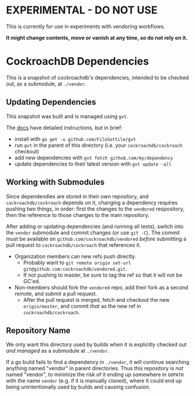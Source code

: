 # EXPERIMENTAL - DO NOT USE
This is currently for use in experiments with vendoring workflows.

**It might change contents, move or vanish at any time, so do not rely on it.**

# CockroachDB Dependencies
This is a snapshot of cockroachdb's dependencies, intended to be checked out, as a submodule, at `./vendor`.

## Updating Dependencies
This snapshot was built and is managed using `gvt`.

The [docs](https://github.com/FiloSottile/gvt) have detailed instructions, but in brief:
* install with `go get -u github.com/FiloSottile/gvt`
* run `gvt` in the parent of this directory (i.e. your `cockroachdb/cockroach` checkout)
* add new dependencies with `gvt fetch github.com/my/dependency`
* update dependencies to their latest version with `gvt update -all`

## Working with Submodules
Since dependendies are stored in their own repository, and `cockroachdb/cockroach` depends on it,
changing a dependency requires pushing two things, in order: first the changes to the `vendored`
respository, then the reference to those changes to the main repository.

After adding or updating dependencies (and running all tests), switch into the `vendor` submodule
and commit changes (or use `git -C`). The commit must be available on `github.com/cockroachdb/vendored`
*before* submitting a pull request to `cockroachdb/cockroach` that references it.
* Organization members can new refs push directly.
  * Probably want to `git remote origin set-url git@github.com:cockroachdb/vendored.git`.
  * If not pushing to master, be sure to tag the ref so that it will not be GC'ed.
* Non-members should fork the `vendored` repo, add their fork as a second remote, and submit a pull
request.
  * After the pull request is merged, fetch and checkout the new `origin/master`, and commit *that* as the
  new ref in `cockroachdb/cockroach`.

## Repository Name
We only want this directory used by builds when it is explicitly checked out *and managed* as a
submodule at `./vendor`.

If a go build fails to find a dependency in `./vendor`, it will continue searching anything named
"vendor" in parent directories. Thus this repository is _not_ named "vendor", to minimize the risk
of it ending up somewhere in `GOPATH` with the name `vendor` (e.g. if it is manually cloned), where
it could end up being unintentionally used by builds and causing confusion.
